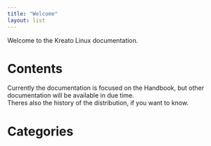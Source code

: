 ```yaml
---
title: "Welcome"
layout: list
---
```


Welcome to the Kreato Linux documentation.

# Contents
Currently the documentation is focused on the Handbook, but other documentation will be available in due time.
<br>Theres also the history of the distribution, if you want to know.</br>

# Categories
